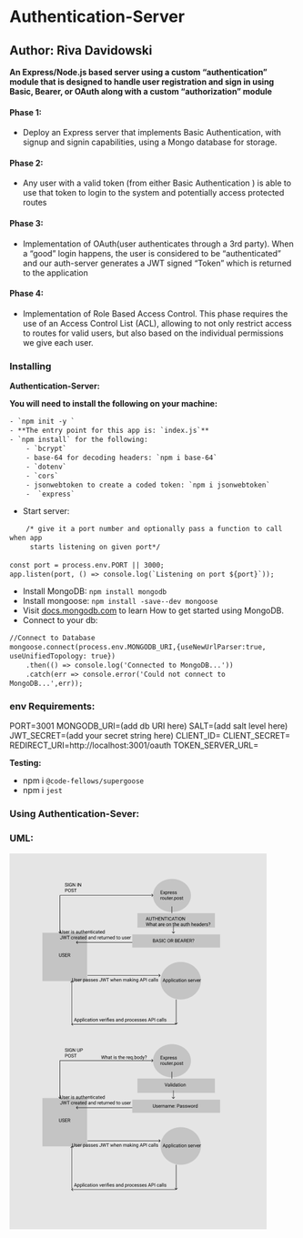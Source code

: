 
# Authentication-Server

## Author: Riva Davidowski

**An Express/Node.js based server using a custom “authentication” module that is designed to handle user registration and sign in using Basic, Bearer, or OAuth along with a custom “authorization” module**


#### Phase 1:

- Deploy an Express server that implements Basic Authentication, with signup and signin capabilities, using a Mongo database for storage.
  
#### Phase 2: 

- Any user with a valid token (from either Basic Authentication ) is able to use that token to login to the system and potentially access protected routes

#### Phase 3: 

- Implementation of OAuth(user authenticates through a 3rd party). When a “good” login happens, the user is considered to be “authenticated” and our auth-server generates a JWT signed “Token” which is returned to the application

#### Phase 4:

- Implementation of Role Based Access Control. This phase requires the use of an Access Control List (ACL), allowing to not only restrict access to routes for valid users, but also based on the individual permissions we give each user.


### Installing

**Authentication-Server:**

**You will need to install the following on your machine:**

    - `npm init -y `
    - **The entry point for this app is: `index.js`**
    - `npm install` for the following:
        - `bcrypt`
        - base-64 for decoding headers: `npm i base-64`
        - `dotenv`
        - `cors`
        - jsonwebtoken to create a coded token: `npm i jsonwebtoken`
        -  `express`

- Start server:

```
    /* give it a port number and optionally pass a function to call when app
     starts listening on given port*/

const port = process.env.PORT || 3000;
app.listen(port, () => console.log(`Listening on port ${port}`));

```

- Install MongoDB: `npm install mongodb`
- Install mongoose: `npm install -save--dev mongoose`
- Visit [docs.mongodb.com](https://docs.mongodb.com/manual/tutorial/getting-started/) to learn How to get started using MongoDB.
- Connect to your db:

```
//Connect to Database
mongoose.connect(process.env.MONGODB_URI,{useNewUrlParser:true, useUnifiedTopology: true})
    .then(() => console.log('Connected to MongoDB...'))
    .catch(err => console.error('Could not connect to MongoDB...',err));

```
### env Requirements:

PORT=3001
MONGODB_URI=(add db URI here)
SALT=(add salt level here)
JWT_SECRET=(add your secret string here)
CLIENT_ID=
CLIENT_SECRET=
REDIRECT_URI=http://localhost:3001/oauth
TOKEN_SERVER_URL=


**Testing:**

- npm i `@code-fellows/supergoose`
- npm i `jest`


### Using Authentication-Sever:

### UML:


![Auth](AUTH.png)
